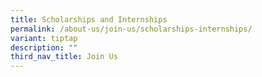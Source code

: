 ```yaml
---
title: Scholarships and Internships
permalink: /about-us/join-us/scholarships-internships/
variant: tiptap
description: ""
third_nav_title: Join Us
---
```

